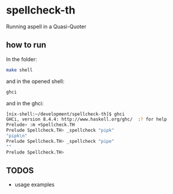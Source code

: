 # spellcheck-th

Running aspell in a Quasi-Quoter

## how to run

In the folder:

```bash
make shell
```

and in the opened shell:

```bash
ghci
```

and in the ghci:

```bash
[nix-shell:~/development/spellcheck-th]$ ghci
GHCi, version 8.4.4: http://www.haskell.org/ghc/  :? for help
Prelude> :m +Spellcheck.TH
Prelude Spellcheck.TH> _spellcheck "pipk"
"pipk\n"
Prelude Spellcheck.TH> _spellcheck "pipe"
""
Prelude Spellcheck.TH>
```

## TODOS

* usage examples